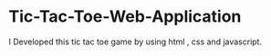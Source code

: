 # Tic-Tac-Toe-Web-Application
I Developed this tic tac toe game by using html , css and javascript. 
